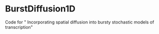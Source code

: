 # BurstDiffusion1D
 Code for " Incorporating spatial diffusion into bursty stochastic models of transcription"
